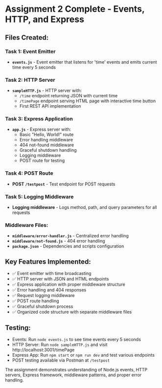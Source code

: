 # Assignment 2 Complete - Events, HTTP, and Express

## Files Created:

### Task 1: Event Emitter
- **`events.js`** - Event emitter that listens for 'time' events and emits current time every 5 seconds

### Task 2: HTTP Server
- **`sampleHTTP.js`** - HTTP server with:
  - `/time` endpoint returning JSON with current time
  - `/timePage` endpoint serving HTML page with interactive time button
  - First REST API implementation

### Task 3: Express Application
- **`app.js`** - Express server with:
  - Basic "Hello, World!" route
  - Error handling middleware
  - 404 not-found middleware
  - Graceful shutdown handling
  - Logging middleware
  - POST route for testing

### Task 4: POST Route
- **POST `/testpost`** - Test endpoint for POST requests

### Task 5: Logging Middleware
- **Logging middleware** - Logs method, path, and query parameters for all requests

### Middleware Files:
- **`middleware/error-handler.js`** - Centralized error handling
- **`middleware/not-found.js`** - 404 error handling
- **`package.json`** - Dependencies and scripts configuration

## Key Features Implemented:
- ✅ Event emitter with time broadcasting
- ✅ HTTP server with JSON and HTML endpoints
- ✅ Express application with proper middleware structure
- ✅ Error handling and 404 responses
- ✅ Request logging middleware
- ✅ POST route handling
- ✅ Graceful shutdown process
- ✅ Organized code structure with separate middleware files

## Testing:
- Events: Run `node events.js` to see time events every 5 seconds
- HTTP Server: Run `node sampleHTTP.js` and visit http://localhost:3001/timePage
- Express App: Run `npm start` or `npm run dev` and test various endpoints
- POST testing available via Postman at `/testpost`

The assignment demonstrates understanding of Node.js events, HTTP servers, Express framework, middleware patterns, and proper error handling.